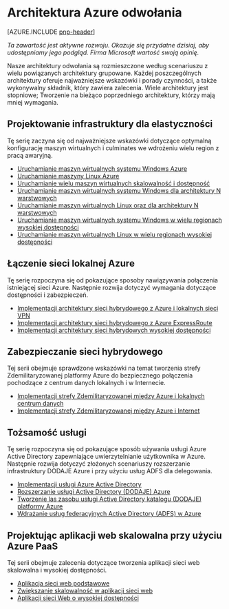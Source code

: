 
<properties
   pageTitle="Wskazówki Azure | desenie i wskazówki dotyczące | Microsoft Azure"
   description="Architektura Azure odwołania"
   services=""
   documentationCenter="na"
   authors="bennage"
   manager="marksou"
   editor=""
   tags=""/>

<tags
   ms.service="guidance"
   ms.devlang="na"
   ms.topic="article"
   ms.tgt_pltfrm="na"
   ms.workload="na"
   ms.date="10/24/2016"
   ms.author="christb"/>

# <a name="azure-reference-architectures"></a>Architektura Azure odwołania

[AZURE.INCLUDE [pnp-header](../../includes/guidance-pnp-header-include.md)]

_Ta zawartość jest aktywne rozwoju. Okazuje się przydatne dzisiaj, aby udostępniamy jego podgląd. Firma Microsoft wartość swoją opinię._

Nasze architektury odwołania są rozmieszczone według scenariuszu z wielu powiązanych architektury grupowane.
Każdej poszczególnych architektury oferuje najważniejsze wskazówki i porady czynności, a także wykonywalny składnik, który zawiera zalecenia.
Wiele architektury jest stopniowe; Tworzenie na bieżąco poprzedniego architektury, którzy mają mniej wymagania.

## <a name="designing-your-infrastructure-for-resiliency"></a>Projektowanie infrastruktury dla elastyczności

Tę serię zaczyna się od najważniejsze wskazówki dotyczące optymalną konfigurację maszyn wirtualnych i culminates we wdrożeniu wielu region z pracą awaryjną.

- [Uruchamianie maszyn wirtualnych systemu Windows Azure](guidance-compute-single-vm.md)
- [Uruchamianie maszyny Linux Azure](guidance-compute-single-vm-linux.md)
- [Uruchamianie wielu maszyn wirtualnych skalowalność i dostępność](guidance-compute-multi-vm.md)
- [Uruchamianie maszyn wirtualnych systemu Windows dla architektury N warstwowych](guidance-compute-n-tier-vm.md)
- [Uruchamianie maszyn wirtualnych Linux oraz dla architektury N warstwowych](guidance-compute-n-tier-vm-linux.md)
- [Uruchamianie maszyn wirtualnych systemu Windows w wielu regionach wysokiej dostępności](guidance-compute-multiple-datacenters.md)
- [Uruchamianie maszyn wirtualnych Linux w wielu regionach wysokiej dostępności](guidance-compute-multiple-datacenters-linux.md)

## <a name="connecting-your-on-premises-network-to-azure"></a>Łączenie sieci lokalnej Azure

Tę serię rozpoczyna się od pokazujące sposoby nawiązywania połączenia istniejącej sieci Azure. Następnie rozwija dotyczyć wymagania dotyczące dostępności i zabezpieczeń.

- [Implementacji architektury sieci hybrydowego z Azure i lokalnych sieci VPN](guidance-hybrid-network-vpn.md)
- [Implementacji architektury sieci hybrydowego z Azure ExpressRoute](guidance-hybrid-network-expressroute.md)
- [Implementacji architektury sieci hybrydowych wysokiej dostępności](guidance-hybrid-network-expressroute-vpn-failover.md)

## <a name="securing-your-hybrid-network"></a>Zabezpieczanie sieci hybrydowego

Tej serii obejmuje sprawdzone wskazówki na temat tworzenia strefy Zdemilitaryzowanej platformy Azure do bezpiecznego połączenia pochodzące z centrum danych lokalnych i w Internecie.

- [Implementacji strefy Zdemilitaryzowanej między Azure i lokalnych centrum danych](guidance-iaas-ra-secure-vnet-hybrid.md)
- [Implementacji strefy Zdemilitaryzowanej między Azure i Internet](guidance-iaas-ra-secure-vnet-dmz.md)

## <a name="providing-identity-services"></a>Tożsamość usługi

Tę serię rozpoczyna się od pokazujące sposób używania usługi Azure Active Directory zapewniające uwierzytelnianie użytkownika w Azure. Następnie rozwija dotyczyć złożonych scenariuszy rozszerzanie infrastruktury DODAJE Azure i przy użyciu usług ADFS dla delegowania.

- [Implementacji usługi Azure Active Directory](./guidance-identity-aad.md)
- [Rozszerzanie usługi Active Directory (DODAJE) Azure](./guidance-identity-adds-extend-domain.md)
- [Tworzenie las zasobu usługi Active Directory katalogu (DODAJE) platformy Azure](./guidance-identity-adds-resource-forest.md)
- [Wdrażanie usług federacyjnych Active Directory (ADFS) w Azure](./guidance-identity-adfs.md)

## <a name="architecting-scalable-web-application-using-azure-paas"></a>Projektując aplikacji web skalowalna przy użyciu Azure PaaS

Tej serii obejmuje zalecenia dotyczące tworzenia aplikacji sieci web skalowalna i wysokiej dostępności. 

- [Aplikacja sieci web podstawowe](guidance-web-apps-basic.md)
- [Zwiększanie skalowalność w aplikacji sieci web](guidance-web-apps-scalability.md)
- [Aplikacji sieci Web o wysokiej dostępności](guidance-web-apps-multi-region.md)
